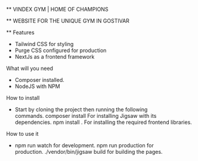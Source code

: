 ** VINDEX GYM | HOME OF CHAMPIONS

** WEBSITE FOR THE UNIQUE GYM IN GOSTIVAR

** Features
  * Tailwind CSS for styling
  * Purge CSS configured for production
  * NextJs as a frontend framework

What will you need
  * Composer installed.
  * NodeJS with NPM

How to install
  * Start by cloning the project then running the following commands. composer install For installing Jigsaw with its dependencies. npm install . For installing the required frontend libraries.

How to use it
  * npm run watch for development. npm run production for production. ./vendor/bin/jigsaw build for building the pages.
